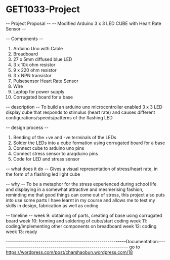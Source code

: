 # GET1033-Project 
-- Project Proposal --
-- Modified Arduino 3 x 3 LED CUBE with Heart Rate Sensor  --

-- Components --
1. Arduino Uno with Cable
2. Breadboard
3. 27 x 5mm diffused blue LED 
4. 3 x 10k ohm resistor
5. 9 x 220 ohm resistor
6. 3 x NPN transistor
7. Pulsesensor Heart Rate Sensor
8. Wire
9. Laptop for power supply
10. Corrugated board for a base


-- description --
To build an arduino uno microcontroller enabled 3 x 3 LED display cube that responds to stimulus (heart rate) and causes different configurations/speeds/patterns of the flashing LED 

-- design process --
1. Bending of the +ve and -ve terminals of the LEDs
2. Solder the LEDs into a cube formation using corrugated board for a base
3. Connect cube to arduino uno pins
4. Connect stress sensor to araqduino pins
5. Code for LED and stress sensor

-- what does it do --
Gives a visual representation of stress/heart rate, in the form of a flashing led light cube 

-- why --
To be a metaphor for the stress experienced during school life and displaying in a somewhat attractive and mesmerising fashion, reminding me that good things can come out of stress, this project also puts into use some parts I have learnt in my course and allows me to test my skills in design, fabrication as well as coding

-- timeline --
week 9: obtaining of parts, creating of base using corrugated board
week 10: forming and soldering of cube/start coding
week 11: coding/implementing other components on breadboard
week 12: coding
week 13: ready

-----------------------------------------------------------Documentation:---------------------------------------------------------------
go to https://wordpress.com/post/charshaobun.wordpress.com/18
